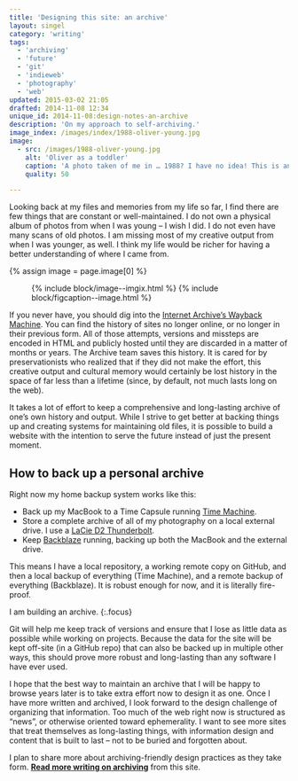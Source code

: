 ```yaml
---
title: 'Designing this site: an archive'
layout: singel
category: 'writing'
tags:
  - 'archiving'
  - 'future'
  - 'git'
  - 'indieweb'
  - 'photography'
  - 'web'
updated: 2015-03-02 21:05
drafted: 2014-11-08 12:34
unique_id: 2014-11-08:design-notes-an-archive
description: 'On my approach to self-archiving.'
image_index: /images/index/1988-oliver-young.jpg
image:
  - src: /images/1988-oliver-young.jpg
    alt: 'Oliver as a toddler'
    caption: 'A photo taken of me in … 1988? I have no idea! This is an example of why I miss having a complete archive.'
    quality: 50

---
```


Looking back at my files and memories from my life so far, I find there are few things that are constant or well-maintained. I do not own a physical album of photos from when I was young – I wish I did. I do not even have many scans of old photos. I am missing most of my creative output from when I was younger, as well. I think my life would be richer for having a better understanding of where I came from.

{% assign image = page.image[0] %}
<figure class="right">
  {% include block/image--imgix.html %}
  {% include block/figcaption--image.html %}
</figure>

If you never have, you should dig into the [Internet Archive’s Wayback Machine](https://archive.org/web/). You can find the history of sites no longer online, or no longer in their previous form. All of those attempts, versions and missteps are encoded in HTML and publicly hosted until they are discarded in a matter of months or years. The Archive team saves this history. It is cared for by preservationists who realized that if they did not make the effort, this creative output and cultural memory would certainly be lost history in the space of far less than a lifetime (since, by default, not much lasts long on the web).

It takes a lot of effort to keep a comprehensive and long-lasting archive of one’s own history and output. While I strive to get better at backing things up and creating systems for maintaining old files, it is possible to build a website with the intention to serve the future instead of just the present moment.

<aside class="ancillary">
  <h1>How to back up a personal&nbsp;archive</h1>
  <p>Right now my home backup system works like this:</p>
  <ul>
    <li>Back up my MacBook to a Time Capsule running <a href="http://en.wikipedia.org/wiki/Time_Machine_(OS_X)">Time Machine</a>.</li>
    <li>Store a complete archive of all of my photography on a local external drive. I use a <a href="http://www.lacie.com/products/desktop-storage/d2-qudra-usb-3/">LaCie D2 Thunderbolt</a>.</li>
    <li>Keep <a href="https://www.backblaze.com">Backblaze</a> running, backing up both the MacBook and the external drive.</li>
  </ul>
  <p>This means I have a local repository, a working remote copy on GitHub, and then a local backup of everything (Time Machine), and a remote backup of everything (Backblaze). It is robust enough for now, and it is literally fire-proof.</p>
</aside>

I am building an archive.
{:.focus}

Git will help me keep track of versions and ensure that I lose as little data as possible while working on projects. Because the data for the site will be kept off-site (in a GitHub repo) that can also be backed up in multiple other ways, this should prove more robust and long-lasting than any software I have ever used.

I hope that the best way to maintain an archive that I will be happy to browse years later is to take extra effort now to design it as one. Once I have more written and archived, I look forward to the design challenge of organizing that information. Too much of the web right now is structured as “news”, or otherwise oriented toward ephemerality. I want to see more sites that treat themselves as long-lasting things, with information design and content that is built to last – not to be buried and forgotten about.

I plan to share more about archiving-friendly design practices as they take form. **[Read more writing on archiving](/labels/archiving/)** from this site.

